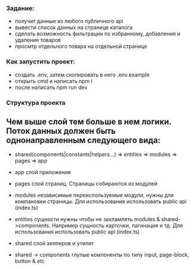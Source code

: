 ### Задание:

- получит данные из любого публичного api
- вывести список данных на странице каталога
- сделать возможность фильтрации по избранному, добавления и удаления товаров
- просмтр отдельного товара на отдельной странице

### Как запустить проект:

- создать .env, затем скопировать в него .env.example
- открыть cmd и написать npm i
- после написать npm run dev

### Структура проекта

## Чем выше слой тем больше в нем логики. Поток данных должен быть однонаправленным следующего вида:

- shared(components|constants|helpers...) => entities => modules => pages => app

- app слой приложения

- pages слой страниц. Страницы собираются из модулей

- modules независимые переиспользуемые модули, нужны для компановки страницы. Для использования использовать public api (index.ts)

- entities сущности нужны чтобы не захламлять modules & shared->components. Например сущность карточки, пагинация и тд. Для использования использовать public api (index.ts)

- shared слой хелперов и утилит

- shared -> components глупые компоненты по типу input, page-block, button & etc
